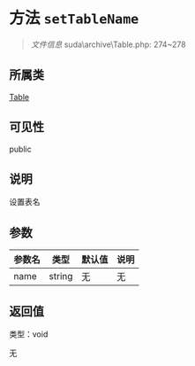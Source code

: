# 方法 `setTableName`

> *文件信息* suda\archive\Table.php: 274~278

## 所属类 

[Table](../Table.md)

## 可见性

public

## 说明

设置表名


## 参数


| 参数名 | 类型 | 默认值 | 说明 |
|--------|-----|-------|-------|
| name |  string | 无 | 无 |



## 返回值

类型：void

无

